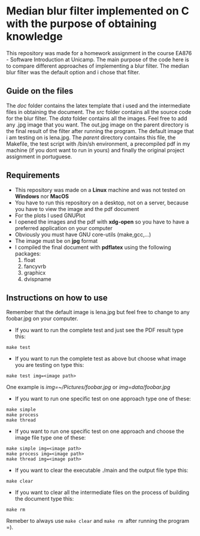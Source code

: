 # Median blur filter implemented on C with the purpose of obtaining knowledge

This repository was made for a homework assignment in the course EA876 - Software
Introduction at Unicamp. The main purpose of the code here is to compare different
approaches of implementing a blur filter. The median blur filter was the default option
and i chose that filter.

## Guide on the files
The _doc_ folder contains the latex template that i used and the intermediate
files in obtaining the document. The _src_ folder contains all the source code
for the blur filter. The _data_ folder contains all the images. Feel free to add
any .jpg image that you want. The out.jpg image on the parent directory is the final result
of the filter after running the program. The default image that i am testing on is lena.jpg.
The _parent_ directory contains this file, the Makefile, the test script with /bin/sh environment, a
precompiled pdf in my machine (if you dont want to run in yours) and finally
the original project assignment in portuguese.


## Requirements

- This repository was made on a **Linux** machine and was not tested on **Windows** nor **MacOS**
- You have to run this repository on a desktop, not on a server, because you have to view the image and the pdf document
- For the plots I used GNUPlot
- I opened the images and the pdf with **xdg-open** so you have to have a preferred application on your computer
- Obviously you must have GNU core-utils (make,gcc,...)
- The image must be on **jpg** format
- I compiled the final document with **pdflatex** using the following packages:
  1. float
  2. fancyvrb
  3. graphicx
  4. dvispname

## Instructions on how to use
Remember that the default image is lena.jpg but feel free to change to any foobar.jpg on your computer.

- If you want to run the complete test and just see the PDF result type this:
``````
make test
``````
- If you want to run the complete test as above but choose what image you are testing on type this:
``````
make test img=<image path>
``````
One example is _img=~/Pictures/foobar.jpg_ or _img=data/foobar.jpg_
- If you want to run one specific test on one approach type one of these:
``````
make simple
make process
make thread
``````
- If you want to run one specific test on one approach and choose the image file type one of these:
``````
make simple img=<image path>
make process img=<image path>
make thread img=<image path>
``````
- If you want to clear the executable ./main and the output file type this:
``````
make clear
``````
- If you want to clear all the intermediate files on the process of building the document type this:
``````
make rm
``````
Remeber to always use ``````make clear`````` and ``````make rm ``````after running the program =).
